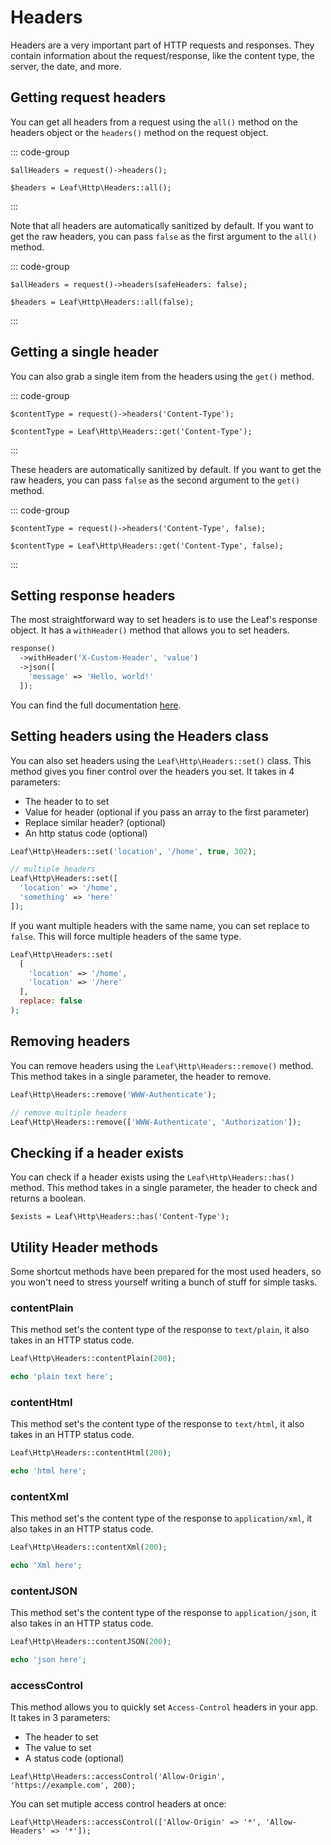 # Headers

Headers are a very important part of HTTP requests and responses. They contain information about the request/response, like the content type, the server, the date, and more.

## Getting request headers

You can get all headers from a request using the `all()` method on the headers object or the `headers()` method on the request object.

::: code-group

```php:no-line-numbers [Request Class]
$allHeaders = request()->headers();
```

```php:no-line-numbers [Headers Class]
$headers = Leaf\Http\Headers::all();
```

:::

Note that all headers are automatically sanitized by default. If you want to get the raw headers, you can pass `false` as the first argument to the `all()` method.

::: code-group

```php:no-line-numbers [Request Class]
$allHeaders = request()->headers(safeHeaders: false);
```

```php:no-line-numbers [Headers Class]
$headers = Leaf\Http\Headers::all(false);
```

:::

## Getting a single header

You can also grab a single item from the headers using the `get()` method.

::: code-group

```php:no-line-numbers [Request Class]
$contentType = request()->headers('Content-Type');
```

```php:no-line-numbers [Headers Class]
$contentType = Leaf\Http\Headers::get('Content-Type');
```

:::

These headers are automatically sanitized by default. If you want to get the raw headers, you can pass `false` as the second argument to the `get()` method.

::: code-group

```php:no-line-numbers [Request Class]
$contentType = request()->headers('Content-Type', false);
```

```php:no-line-numbers [Headers Class]
$contentType = Leaf\Http\Headers::get('Content-Type', false);
```

:::

## Setting response headers

The most straightforward way to set headers is to use the Leaf's response object. It has a `withHeader()` method that allows you to set headers.

```php
response()
  ->withHeader('X-Custom-Header', 'value')
  ->json([
    'message' => 'Hello, world!'
  ]);
```

You can find the full documentation [here](/docs/http/response#headers).

## Setting headers using the Headers class

You can also set headers using the `Leaf\Http\Headers::set()` class. This method gives you finer control over the headers you set. It takes in 4 parameters:

- The header to to set
- Value for header (optional if you pass an array to the first parameter)
- Replace similar header? (optional)
- An http status code (optional)

```php
Leaf\Http\Headers::set('location', '/home', true, 302);

// multiple headers
Leaf\Http\Headers::set([
  'location' => '/home',
  'something' => 'here'
]);
```

If you want multiple headers with the same name, you can set replace to `false`. This will force multiple headers of the same type.

```php
Leaf\Http\Headers::set(
  [
    'location' => '/home',
    'location' => '/here'
  ],
  replace: false
);
```

## Removing headers

You can remove headers using the `Leaf\Http\Headers::remove()` method. This method takes in a single parameter, the header to remove.

```php
Leaf\Http\Headers::remove('WWW-Authenticate');

// remove multiple headers
Leaf\Http\Headers::remove(['WWW-Authenticate', 'Authorization']);
```

## Checking if a header exists

You can check if a header exists using the `Leaf\Http\Headers::has()` method. This method takes in a single parameter, the header to check and returns a boolean.

```php:no-line-numbers
$exists = Leaf\Http\Headers::has('Content-Type');
```

## Utility Header methods

Some shortcut methods have been prepared for the most used headers, so you won't need to stress yourself writing a bunch of stuff for simple tasks.

### contentPlain

This method set's the content type of the response to `text/plain`, it also takes in an HTTP status code.

```php
Leaf\Http\Headers::contentPlain(200);

echo 'plain text here';
```

### contentHtml

This method set's the content type of the response to `text/html`, it also takes in an HTTP status code.

```php
Leaf\Http\Headers::contentHtml(200);

echo 'html here';
```

### contentXml

This method set's the content type of the response to `application/xml`, it also takes in an HTTP status code.

```php
Leaf\Http\Headers::contentXml(200);

echo 'Xml here';
```

### contentJSON

This method set's the content type of the response to `application/json`, it also takes in an HTTP status code.

```php
Leaf\Http\Headers::contentJSON(200);

echo 'json here';
```

### accessControl

This method allows you to quickly set `Access-Control` headers in your app. It takes in 3 parameters:

- The header to set
- The value to set
- A status code (optional)

```php:no-line-numbers
Leaf\Http\Headers::accessControl('Allow-Origin', 'https://example.com', 200);
```

You can set mutiple access control headers at once:

```php:no-line-numbers
Leaf\Http\Headers::accessControl(['Allow-Origin' => '*', 'Allow-Headers' => '*']);
```
